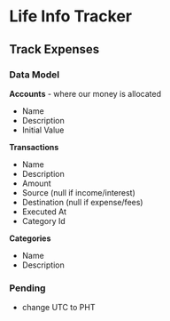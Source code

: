 # Life Info Tracker

## Track Expenses

### Data Model

**Accounts** - where our money is allocated

* Name
* Description
* Initial Value

**Transactions**

* Name
* Description
* Amount
* Source (null if income/interest)
* Destination (null if expense/fees)
* Executed At
* Category Id

**Categories**

* Name
* Description


### Pending

* change UTC to PHT
